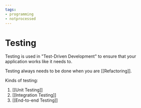 ```yaml
---
tags:
- programming
- notprocessed
---
```

# Testing

Testing is used in "Test-Driven Development" to ensure that your application works like it needs to. 

Testing always needs to be done when you are [[Refactoring]]. 

Kinds of testing:
1. [[Unit Testing]]
2. [[Integration Testing]]
3. [[End-to-end Testing]]
